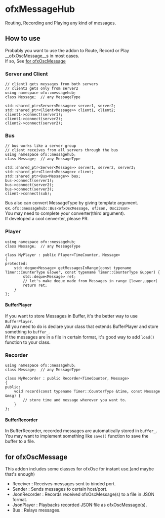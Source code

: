 # ofxMessageHub

Routing, Recording and Playing any kind of messages.  

## How to use

Probably you want to use the addon to Route, Record or Play __ofxOscMessage__s in most cases.  
If so, See [for ofxOscMessage](#forosc)  



### Server and Client

```
// client1 gets messages from both servers
// client2 gets only from server2
using namespace ofx::messagehub;
class Message;	// any MessageType

std::shared_ptr<Server<Message>> server1, server2;
std::shared_ptr<Client<Message>> client1, client2;
client1->connect(server1);
client1->connect(server2);
client2->connect(server2);
```

### Bus

```
// bus works like a server group
// client receives from all servers through the bus
using namespace ofx::messagehub;
class Message;	// any MessageType

std::shared_ptr<Server<Message>> server1, server2, server3;
std::shared_ptr<Client<Message>> client;
std::shared_ptr<Bus<Message>> bus;
bus->connect(server1);
bus->connect(server2);
bus->connect(server3);
client->connect(sub);

```

Bus also can convert MessageType by giving template argument.  
ex. `ofx::messagehub::Bus<ofxOscMessage, ofJson, Osc2Json>`  
You may need to complete your converter(third argument).  
If developed a cool cenverter, please PR.  

### Player

```
using namespace ofx::messagehub;
class Message;	// any MessageType

class MyPlayer : public Player<TimeCounter, Message>
{
protected:
	std::deque<Message> getMessagesInRange(const typename Timer::CounterType &lower, const typename Timer::CounterType &upper) {
		std::deque<Message> ret;
		// let's make deque made from Messages in range [lower,upper)
		return ret;
	}
};

```

#### BufferPlayer

If you want to store Messages in Buffer, it's the better way to use `BufferPlayer`.  
All you need to do is declare your class that extends BufferPlayer and store something to `buffer_`.  
If the messages are in a file in certain format, it's good way to add `load()` function to your class.

### Recorder

```
using namespace ofx::messagehub;
class Message;	// any MessageType

class MyRecorder : public Recorder<TimeCounter, Message>
{
public:
	void record(const typename Timer::CounterType &time, const Message &msg) {
		// store time and message wherever you want to.
	}
};
```

#### BufferRecorder

In BufferRecorder, recorded messages are automatically stored in `buffer_`.  
You may want to implement something like `save()` function to save the buffer to a file.  


## <a name ="forosc"> for ofxOscMessage </a>

This addon includes some classes for ofxOsc for instant use.(and  maybe that's enough)  

- Receiver : Receives messages sent to binded port.
- Sender : Sends messages to certain host/port.
- JsonRecorder : Records received ofxOscMessage(s) to a file in JSON format.
- JsonPlayer : Playbacks recorded JSON file as ofxOscMessage(s).
- Bus : Relays messages.

